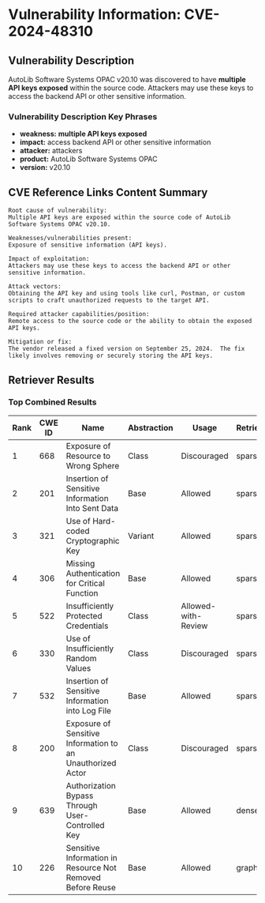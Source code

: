 # Vulnerability Information: CVE-2024-48310

## Vulnerability Description
AutoLib Software Systems OPAC v20.10 was discovered to have **multiple API keys exposed** within the source code. Attackers may use these keys to access the backend API or other sensitive information.

### Vulnerability Description Key Phrases
- **weakness:** **multiple API keys exposed**
- **impact:** access backend API or other sensitive information
- **attacker:** attackers
- **product:** AutoLib Software Systems OPAC
- **version:** v20.10

## CVE Reference Links Content Summary
```
Root cause of vulnerability:
Multiple API keys are exposed within the source code of AutoLib Software Systems OPAC v20.10.

Weaknesses/vulnerabilities present:
Exposure of sensitive information (API keys).

Impact of exploitation:
Attackers may use these keys to access the backend API or other sensitive information.

Attack vectors:
Obtaining the API key and using tools like curl, Postman, or custom scripts to craft unauthorized requests to the target API.

Required attacker capabilities/position:
Remote access to the source code or the ability to obtain the exposed API keys.

Mitigation or fix:
The vendor released a fixed version on September 25, 2024.  The fix likely involves removing or securely storing the API keys.
```

## Retriever Results

### Top Combined Results

| Rank | CWE ID | Name | Abstraction | Usage  | Retrievers | Individual Scores |
|------|--------|------|-------------|-------|------------|-------------------|
| 1 | 668 | Exposure of Resource to Wrong Sphere | Class | Discouraged | sparse | 0.170 |
| 2 | 201 | Insertion of Sensitive Information Into Sent Data | Base | Allowed | sparse | 0.168 |
| 3 | 321 | Use of Hard-coded Cryptographic Key | Variant | Allowed | sparse | 0.162 |
| 4 | 306 | Missing Authentication for Critical Function | Base | Allowed | sparse | 0.160 |
| 5 | 522 | Insufficiently Protected Credentials | Class | Allowed-with-Review | sparse | 0.157 |
| 6 | 330 | Use of Insufficiently Random Values | Class | Discouraged | sparse | 0.156 |
| 7 | 532 | Insertion of Sensitive Information into Log File | Base | Allowed | sparse | 0.156 |
| 8 | 200 | Exposure of Sensitive Information to an Unauthorized Actor | Class | Discouraged | sparse | 0.155 |
| 9 | 639 | Authorization Bypass Through User-Controlled Key | Base | Allowed | dense | 0.530 |
| 10 | 226 | Sensitive Information in Resource Not Removed Before Reuse | Base | Allowed | graph | 0.002 |

